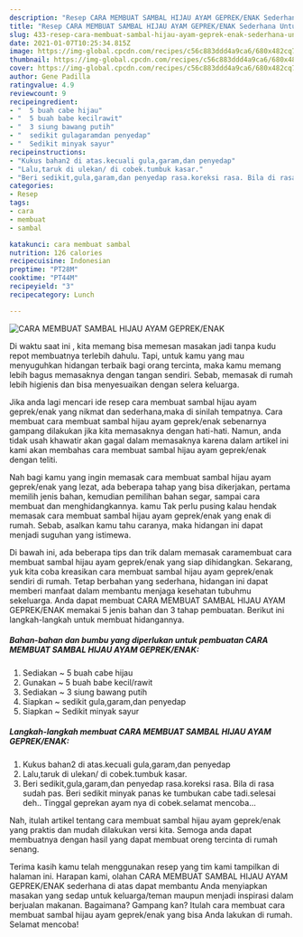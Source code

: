 ```yaml
---
description: "Resep CARA MEMBUAT SAMBAL HIJAU AYAM GEPREK/ENAK Sederhana Untuk Jualan"
title: "Resep CARA MEMBUAT SAMBAL HIJAU AYAM GEPREK/ENAK Sederhana Untuk Jualan"
slug: 433-resep-cara-membuat-sambal-hijau-ayam-geprek-enak-sederhana-untuk-jualan
date: 2021-01-07T10:25:34.815Z
image: https://img-global.cpcdn.com/recipes/c56c883ddd4a9ca6/680x482cq70/cara-membuat-sambal-hijau-ayam-geprekenak-foto-resep-utama.jpg
thumbnail: https://img-global.cpcdn.com/recipes/c56c883ddd4a9ca6/680x482cq70/cara-membuat-sambal-hijau-ayam-geprekenak-foto-resep-utama.jpg
cover: https://img-global.cpcdn.com/recipes/c56c883ddd4a9ca6/680x482cq70/cara-membuat-sambal-hijau-ayam-geprekenak-foto-resep-utama.jpg
author: Gene Padilla
ratingvalue: 4.9
reviewcount: 9
recipeingredient:
- "  5 buah cabe hijau"
- "  5 buah babe kecilrawit"
- "  3 siung bawang putih"
- "  sedikit gulagaramdan penyedap"
- "  Sedikit minyak sayur"
recipeinstructions:
- "Kukus bahan2 di atas.kecuali gula,garam,dan penyedap"
- "Lalu,taruk di ulekan/ di cobek.tumbuk kasar."
- "Beri sedikit,gula,garam,dan penyedap rasa.koreksi rasa. Bila di rasa sudah pas. Beri sedikit minyak panas ke tumbukan cabe tadi.selesai deh.. Tinggal geprekan ayam nya di cobek.selamat mencoba..."
categories:
- Resep
tags:
- cara
- membuat
- sambal

katakunci: cara membuat sambal 
nutrition: 126 calories
recipecuisine: Indonesian
preptime: "PT28M"
cooktime: "PT44M"
recipeyield: "3"
recipecategory: Lunch

---
```



![CARA MEMBUAT SAMBAL HIJAU AYAM GEPREK/ENAK](https://img-global.cpcdn.com/recipes/c56c883ddd4a9ca6/680x482cq70/cara-membuat-sambal-hijau-ayam-geprekenak-foto-resep-utama.jpg)

Di waktu  saat ini , kita memang bisa memesan masakan jadi tanpa kudu repot membuatnya terlebih dahulu. Tapi, untuk kamu yang mau menyuguhkan hidangan terbaik bagi orang tercinta, maka kamu memang lebih bagus memasaknya dengan tangan sendiri. Sebab, memasak di rumah lebih higienis dan bisa menyesuaikan dengan selera keluarga.

Jika anda lagi mencari ide resep cara membuat sambal hijau ayam geprek/enak yang nikmat dan sederhana,maka di sinilah tempatnya. Cara membuat cara membuat sambal hijau ayam geprek/enak  sebenarnya gampang dilakukan jika kita memasaknya dengan hati-hati. Namun, anda tidak usah khawatir akan gagal dalam memasaknya 
karena dalam artikel ini kami akan membahas cara membuat sambal hijau ayam geprek/enak dengan teliti.  



Nah bagi kamu yang ingin memasak cara membuat sambal hijau ayam geprek/enak yang lezat, ada beberapa tahap yang bisa dikerjakan, pertama memilih jenis bahan, kemudian pemilihan bahan segar, sampai cara membuat dan menghidangkannya. kamu Tak perlu pusing kalau hendak memasak cara membuat sambal hijau ayam geprek/enak yang enak di rumah. Sebab, asalkan kamu  tahu caranya, maka hidangan ini dapat menjadi suguhan yang istimewa.

Di bawah ini, ada beberapa tips dan trik dalam memasak caramembuat cara membuat sambal hijau ayam geprek/enak yang siap dihidangkan. Sekarang, yuk kita coba kreasikan cara membuat sambal hijau ayam geprek/enak sendiri di rumah. Tetap berbahan yang sederhana, hidangan ini dapat memberi manfaat dalam membantu menjaga kesehatan tubuhmu sekeluarga. Anda dapat membuat CARA MEMBUAT SAMBAL HIJAU AYAM GEPREK/ENAK memakai 5 jenis bahan dan 3 tahap pembuatan. Berikut ini langkah-langkah untuk membuat hidangannya.

<!--inarticleads1-->

##### Bahan-bahan dan bumbu yang diperlukan untuk pembuatan CARA MEMBUAT SAMBAL HIJAU AYAM GEPREK/ENAK:

1. Sediakan  ~ 5 buah cabe hijau
1. Gunakan  ~ 5 buah babe kecil/rawit
1. Sediakan  ~ 3 siung bawang putih
1. Siapkan  ~ sedikit gula,garam,dan penyedap
1. Siapkan  ~ Sedikit minyak sayur




<!--inarticleads2-->

##### Langkah-langkah membuat CARA MEMBUAT SAMBAL HIJAU AYAM GEPREK/ENAK:

1. Kukus bahan2 di atas.kecuali gula,garam,dan penyedap
1. Lalu,taruk di ulekan/ di cobek.tumbuk kasar.
1. Beri sedikit,gula,garam,dan penyedap rasa.koreksi rasa. Bila di rasa sudah pas. Beri sedikit minyak panas ke tumbukan cabe tadi.selesai deh.. Tinggal geprekan ayam nya di cobek.selamat mencoba...




Nah, itulah artikel tentang  cara membuat sambal hijau ayam geprek/enak  yang praktis dan mudah dilakukan versi kita. Semoga anda dapat membuatnya dengan hasil yang dapat membuat oreng tercinta di rumah senang. 

Terima kasih kamu telah menggunakan resep yang tim kami tampilkan di halaman ini. Harapan kami, olahan  CARA MEMBUAT SAMBAL HIJAU AYAM GEPREK/ENAK sederhana di atas dapat membantu Anda menyiapkan masakan yang sedap untuk keluarga/teman maupun menjadi inspirasi dalam berjualan makanan. Bagaimana? Gampang kan? Itulah cara membuat cara membuat sambal hijau ayam geprek/enak yang bisa Anda lakukan di rumah. Selamat mencoba!

